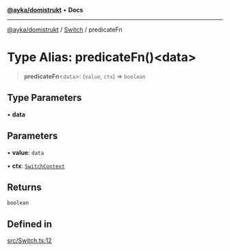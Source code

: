 [**@ayka/domistrukt**](../../../README.md) • **Docs**

***

[@ayka/domistrukt](../../../globals.md) / [Switch](../README.md) / predicateFn

# Type Alias: predicateFn()\<data\>

> **predicateFn**\<`data`\>: (`value`, `ctx`) => `boolean`

## Type Parameters

• **data**

## Parameters

• **value**: `data`

• **ctx**: [`SwitchContext`](../classes/SwitchContext.md)

## Returns

`boolean`

## Defined in

[src/Switch.ts:12](https://github.com/AndreyMork/domistrukt/blob/afa9cf17027abfba6baa33ec45e8c09e6e425aa7/src/Switch.ts#L12)
